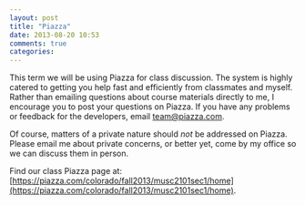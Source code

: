 ```yaml
---
layout: post
title: "Piazza"
date: 2013-08-20 10:53
comments: true
categories: 
---
```


This term we will be using Piazza for class discussion. The system is highly catered to getting you help fast and efficiently from classmates and myself. Rather than emailing questions about course materials directly to me, I encourage you to post your questions on Piazza. If you have any problems or feedback for the developers, email [team@piazza.com](mailto:team@piazza.com).

Of course, matters of a private nature should *not* be addressed on Piazza. Please email me about private concerns, or better yet, come by my office so we can discuss them in person.

Find our class Piazza page at: [https://piazza.com/colorado/fall2013/musc2101sec1/home](https://piazza.com/colorado/fall2013/musc2101sec1/home).